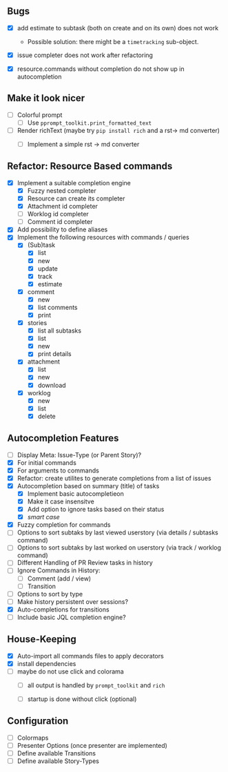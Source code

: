 ## Bugs
+ [x] add estimate to subtask (both on create and on its own) does not work
  + Possible solution: there might be a `timetracking` sub-object.
+ [x] issue completer does not work after refactoring
+ [x] resource.commands without completion do not show up in autocompletion


## Make it look nicer
+ [ ] Colorful prompt
  + [ ] Use `pprompt_toolkit.print_formatted_text`
+ [ ] Render richText (maybe try `pip install rich` and a rst-> md converter)
  + [ ] Implement a simple rst -> md converter


## Refactor: Resource Based commands
+ [x] Implement a suitable completion engine
  + [x] Fuzzy nested completer
  + [x] Resource can create its completer
  + [x] Attachment id completer
  + [ ] Worklog id completer
  + [ ] Comment id completer
+ [x] Add possibility to define aliases
+ [x] Implement the following resources with commands / queries
  + [x] (Sub)task
    + [x] list
    + [x] new
    + [x] update
    + [x] track
    + [x] estimate
  + [x] comment
    + [x] new
    + [x] list comments
    + [x] print
  + [x] stories
    + [x] list all subtasks
    + [x] list
    + [x] new
    + [x] print details
  + [x] attachment
    + [x] list
    + [x] new
    + [x] download
  + [x] worklog
    + [x] new
    + [x] list
    + [x] delete

## Autocompletion Features
+ [ ] Display Meta: Issue-Type (or Parent Story)?
+ [x] For initial commands
+ [x] For arguments to commands
+ [x] Refactor: create utilites to generate completions from a list of issues
+ [x] Autocompletion based on summary (title) of tasks
  + [x] Implement basic autocompletieon
  + [x] Make it case insensitve
  + [x] Add option to ignore tasks based on their status
  + [x] _smart case_
+ [x] Fuzzy completion for commands
+ [ ] Options to sort subtaks by last viewed userstory (via details / subtasks command)
+ [ ] Options to sort subtaks by last worked on userstory (via track / worklog command)
+ [ ] Different Handling of PR Review tasks in history
+ [ ] Ignore Commands in History:
  + [ ] Comment (add / view)
  + [ ] Transition
+ [ ] Options to sort by type
+ [ ] Make history persistent over sessions?
+ [x] Auto-completions for transitions
+ [ ] Include basic JQL completion engine?

## House-Keeping
+ [x] Auto-import all commands files to apply decorators
+ [x] install dependencies
+ [ ] maybe do not use click and colorama
  + [ ] all output is handled by `prompt_toolkit` and `rich`
  + [ ] startup is done without click (optional)


## Configuration
+ [ ] Colormaps
+ [ ] Presenter Options (once presenter are implemented)
+ [ ] Define available Transitions
+ [ ] Define available Story-Types

